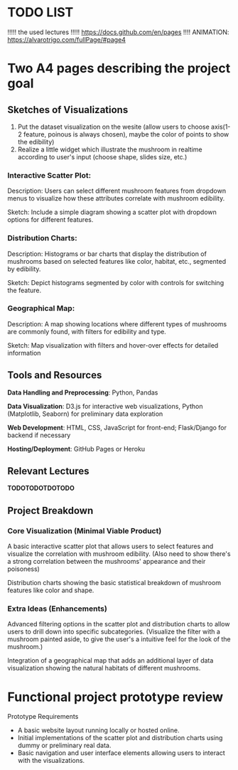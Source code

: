 # TODO LIST
!!!!! the used lectures
!!!!! https://docs.github.com/en/pages
!!!! ANIMATION: https://alvarotrigo.com/fullPage/#page4

# Two A4 pages describing the project goal

## Sketches of Visualizations
1. Put the dataset visualization on the wesite (allow users to choose axis(1-2 feature, poinous is always chosen), maybe the color of points to show the edibility)
2. Realize a little widget which illustrate the mushroom in realtime according to user's input (choose shape, slides size, etc.)

### Interactive Scatter Plot:

Description: Users can select different mushroom features from dropdown menus to visualize how these attributes correlate with mushroom edibility.

Sketch: Include a simple diagram showing a scatter plot with dropdown options for different features.

### Distribution Charts:

Description: Histograms or bar charts that display the distribution of mushrooms based on selected features like color, habitat, etc., segmented by edibility.

Sketch: Depict histograms segmented by color with controls for switching the feature.

### Geographical Map:

Description: A map showing locations where different types of mushrooms are commonly found, with filters for edibility and type.

Sketch: Map visualization with filters and hover-over effects for detailed information

## Tools and Resources

**Data Handling and Preprocessing**: Python, Pandas

**Data Visualization**: D3.js for interactive web visualizations, Python (Matplotlib, Seaborn) for preliminary data exploration

**Web Development**: HTML, CSS, JavaScript for front-end; Flask/Django for backend if necessary

**Hosting/Deployment**: GitHub Pages or Heroku

## Relevant Lectures

**TODOTODOTDOTODO**

## Project Breakdown

### Core Visualization (Minimal Viable Product)
A basic interactive scatter plot that allows users to select features and visualize the correlation with mushroom edibility.
(Also need to show there's a strong correlation between the mushrooms' appearance and their poisoness)

Distribution charts showing the basic statistical breakdown of mushroom features like color and shape.

### Extra Ideas (Enhancements)

Advanced filtering options in the scatter plot and distribution charts to allow users to drill down into specific subcategories.
(Visualize the filter with a mushroom painted aside, to give the user's a intuitive feel for the look of the mushroom.)

Integration of a geographical map that adds an additional layer of data visualization showing the natural habitats of different mushrooms.


# Functional project prototype review
Prototype Requirements
- A basic website layout running locally or hosted online.
- Initial implementations of the scatter plot and distribution charts using dummy or preliminary real data.
- Basic navigation and user interface elements allowing users to interact with the visualizations.

